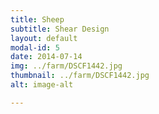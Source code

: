 ```yaml
---
title: Sheep
subtitle: Shear Design
layout: default
modal-id: 5
date: 2014-07-14
img: ../farm/DSCF1442.jpg
thumbnail: ../farm/DSCF1442.jpg
alt: image-alt

---
```

